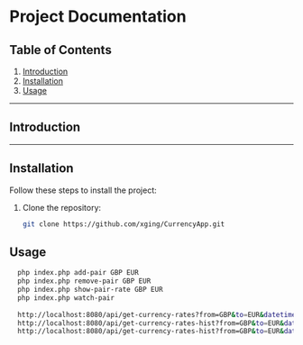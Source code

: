 
# Project Documentation

## Table of Contents
1. [Introduction](#introduction)
2. [Installation](#installation)
3. [Usage](#usage)

---

## Introduction

---

## Installation
Follow these steps to install the project:

1. Clone the repository:
   ```bash
   git clone https://github.com/xging/CurrencyApp.git

## Usage
```bash
  php index.php add-pair GBP EUR
  php index.php remove-pair GBP EUR
  php index.php show-pair-rate GBP EUR
  php index.php watch-pair
  
  http://localhost:8080/api/get-currency-rates?from=GBP&to=EUR&datetime=2024-12-16
  http://localhost:8080/api/get-currency-rates-hist?from=GBP&to=EUR&date=2024-12-16
  http://localhost:8080/api/get-currency-rates-hist?from=GBP&to=EUR&date=2024-12-16&time=10:29:20
